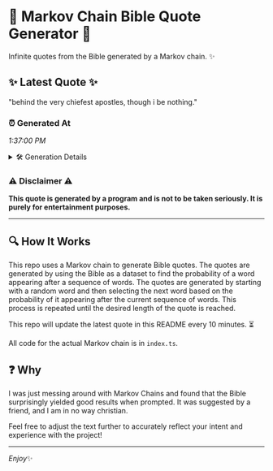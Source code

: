 # 📖 Markov Chain Bible Quote Generator 📖

Infinite quotes from the Bible generated by a Markov chain. ✨

## ✨ Latest Quote ✨
"behind the very chiefest apostles, though i be nothing."

### ⏰ Generated At
*1:37:00 PM*

<details>
    <summary>🛠️ Generation Details</summary>
    <p>
        <strong>🌱 Seed:</strong> behind<br>
        <strong>🔄 Iterations:</strong> 8<br>
        <strong>📜 Context History:</strong><br>[ behind ]: the<br>[ behind, the ]: very<br>[ behind, the, very ]: chiefest<br>[ behind, the, very, chiefest ]: apostles,<br>[ behind, the, very, chiefest, apostles, ]: though<br>[ behind, the, very, chiefest, apostles,, though ]: i<br>[ the, very, chiefest, apostles,, though, i ]: be<br>[ very, chiefest, apostles,, though, i, be ]: nothing.<br>
    </p>
</details>

### ⚠️ Disclaimer ⚠️
**This quote is generated by a program and is not to be taken seriously. It is purely for entertainment purposes.**

---

## 🔍 How It Works

This repo uses a Markov chain to generate Bible quotes. The quotes are generated by using the Bible as a dataset to find the probability of a word appearing after a sequence of words. The quotes are generated by starting with a random word and then selecting the next word based on the probability of it appearing after the current sequence of words. This process is repeated until the desired length of the quote is reached.

This repo will update the latest quote in this README every 10 minutes. ⏳

All code for the actual Markov chain is in `index.ts`.

## ❓ Why

I was just messing around with Markov Chains and found that the Bible surprisingly yielded good results when prompted. 
It was suggested by a friend, and I am in no way christian.

Feel free to adjust the text further to accurately reflect your intent and experience with the project!

---

*Enjoy*✨
